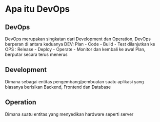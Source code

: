 # Apa itu DevOps

## DevOps
DevOps merupakan singkatan dari Development dan Operation, DevOps berperan di antara keduanya 
DEV: Plan - Code - Build - Test dilanjutkan ke OPS : Release - Deploy - Operate - Monitor dan kembali ke awal Plan, berputar secara terus menerus

## Development 
Dimana sebagai entitas pengembang/pembuatan suatu aplikasi yang biasanya berisikan Backend, Frontend dan Database

## Operation
Dimana suatu entitas yang menyedikan hardware seperti server
